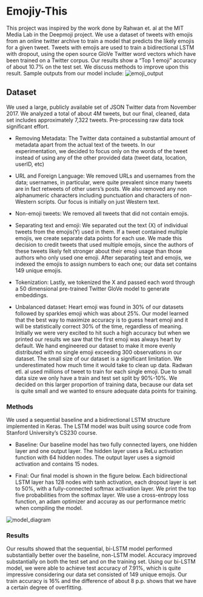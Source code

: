 # Emojiy-This
This project was inspired by the work done by Rahwan et. al at the MIT Media Lab in the Deepmoji project. We use a dataset of tweets with emojis from an online twitter archive to train a model that predicts the likely emojis for a given tweet. Tweets with emojis are used to train a bidirectional LSTM with dropout, using the open source GloVe Twitter word vectors which have been trained on a Twitter corpus. Our results show a “Top 1 emoji” accuracy of about 10.7% on the test set. We discuss methods to improve upon this result. Sample outputs from our model include:
![emoji_output](https://user-images.githubusercontent.com/31656996/40581492-cbd7af4e-610e-11e8-9d0e-9be17efcbb6a.png)

## Dataset
We used a large, publicly available set of JSON Twitter data from November 2017. We analyzed a total of about 4M tweets, but our final, cleaned, data set includes approximately 7,322 tweets. Pre-processing raw data took significant effort.

* Removing Metadata: The Twitter data contained a substantial amount of metadata apart from the actual text of the tweets. In our experimentation, we decided to focus only on the words of the tweet instead of using any of the other provided data (tweet data, location, userID, etc)

* URL and Foreign Language: We removed URLs and usernames from the data; usernames, in particular, were quite prevalent since many tweets are in fact retweets of other users’s posts. We also removed any non alphanumeric characters including punctuation and characters of non-Western scripts. Our focus is initially on just Western text. 

* Non-emoji tweets: We removed all tweets that did not contain emojis.

* Separating text and emoji: We separated out the text (X) of individual tweets from the emojis(Y) used in them. If a tweet contained multiple emojis, we create separate data points for each use. We made this decision to credit tweets that used multiple emojis, since the authors of these tweets likely felt stronger about their emoji usage than those authors who only used one emoji. After separating text and emojis, we indexed the emojis to assign numbers to each one; our data set contains 149 unique emojis.

* Tokenization: Lastly, we tokenized the X and passed each word through a 50 dimensional pre-trained Twitter GloVe model to generate embeddings.  

* Unbalanced dataset: Heart emoji was found in 30% of our datasets followed by sparkles emoji which was about 25%. Our model learned that the best way to maximize accuracy is to guess heart emoji and it will be statistically correct 30% of the time, regardless of meaning. Initially we were very excited to hit such a high accuracy but when we printed our results we saw that the first emoji was always heart by default. We hand engineered our dataset to make it more evenly distributed with no single emoji exceeding 300 observations in our dataset. The small size of our dataset is a significant limitation. We underestimated how much time it would take to clean up data. Radwan etl. al used millions of tweet to train for each single emoji. Due to small data size we only have a train and test set split by 90%-10%. We decided on this larger proportion of training data, because our data set is quite small and we wanted to ensure adequate data points for training. 
 
### Methods
We used a sequential baseline and a bidirectional LSTM structure implemented in Keras. The LSTM model was built using source code from Stanford University’s CS230 course.

* Baseline: Our baseline  model has two fully connected layers, one hidden layer and one output layer. The hidden layer uses a ReLu activation function with 64 hidden nodes. The output layer uses a sigmoid activation and contains 15 nodes. 

* Final: Our final model is shown in the figure below. Each bidirectional LSTM layer has 128 nodes with tanh activation, each dropout layer is set to 50%, with a fully-connected softmax activation layer. We print the top five probabilities from the softmax layer. We use a cross-entropy loss function, an adam optimizer and accuray as our performance metric when compiling the model.

![model_diagram](https://user-images.githubusercontent.com/31656996/40581532-277e4e7e-6110-11e8-881e-47be6efce9ad.png)

### Results
Our results showed that the sequential, bi-LSTM model performed substantially better over the baseline, non-LSTM model. Accuracy improved substantially on both the test set and on the training set. Using our bi-LSTM model, we were able to achieve test accuracy of 7.91%, which is quite impressive considering our data set consisted of 149 unique emojis. Our train accuracy is 16% and the difference of about 8 p.p. shows that we have a certain degree of overfitting.
